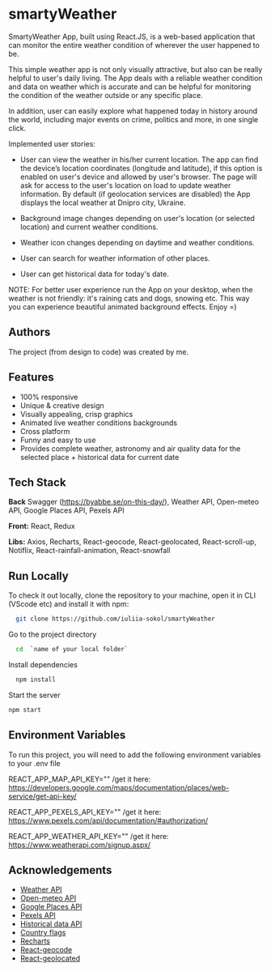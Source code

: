# smartyWeather

SmartyWeather App, built using React.JS, is a web-based application that can
monitor the entire weather condition of wherever the user happened to be.

This simple weather app is not only visually attractive, but also can be really
helpful to user's daily living. The App deals with a reliable weather condition
and data on weather which is accurate and can be helpful for monitoring the
condition of the weather outside or any specific place.

In addition, user can easily explore what happened today in history around the
world, including major events on crime, politics and more, in one single click.

Implemented user stories:

- User can view the weather in his/her current location. The app can find the
  device’s location coordinates (longitude and latitude), if this option is
  enabled on user's device and allowed by user's browser. The page will ask for
  access to the user's location on load to update weather information. By
  default (if geolocation services are disabled) the App displays the local
  weather at Dnipro city, Ukraine.

- Background image changes depending on user's location (or selected location)
  and current weather conditions.

- Weather icon changes depending on daytime and weather conditions.

- User can search for weather information of other places.

- User can get historical data for today's date.

NOTE: For better user experience run the App on your desktop, when the weather
is not friendly: it's raining cats and dogs, snowing etc. This way you can
experience beautiful animated background effects. Enjoy =)

## Authors

The project (from design to code) was created by me.

## Features

- 100% responsive
- Unique & creative design
- Visually appealing, crisp graphics
- Animated live weather conditions backgrounds
- Cross platform
- Funny and easy to use
- Provides complete weather, astronomy and air quality data for the selected
  place + historical data for current date

## Tech Stack

**Back** Swagger (https://byabbe.se/on-this-day/), Weather API, Open-meteo API,
Google Places API, Pexels API

**Front:** React, Redux

**Libs:** Axios, Recharts, React-geocode, React-geolocated, React-scroll-up,
Notiflix, React-rainfall-animation, React-snowfall

## Run Locally

To check it out locally, clone the repository to your machine, open it in CLI
(VScode etc) and install it with npm:

```bash
  git clone https://github.com/iuliia-sokol/smartyWeather
```

Go to the project directory

```bash
  cd  `name of your local folder`
```

Install dependencies

```bash
  npm install
```

Start the server

```bash
npm start

```

## Environment Variables

To run this project, you will need to add the following environment variables to
your .env file

REACT_APP_MAP_API_KEY="" /get it here:
https://developers.google.com/maps/documentation/places/web-service/get-api-key/

REACT_APP_PEXELS_API_KEY="" /get it here:
https://www.pexels.com/api/documentation/#authorization/

REACT_APP_WEATHER_API_KEY="" /get it here:
https://www.weatherapi.com/signup.aspx/

## Acknowledgements

- [Weather API](https://www.weatherapi.com/)
- [Open-meteo API](https://open-meteo.com/)
- [Google Places API](https://developers.google.com/maps/documentation/places/web-service/overview)
- [Pexels API](https://www.pexels.com/api/documentation/)
- [Historical data API](https://byabbe.se/on-this-day/)
- [Country flags](https://github.com/HatScripts/circle-flags)
- [Recharts](https://recharts.org/en-US)
- [React-geocode](https://www.npmjs.com/package/react-geocode)
- [React-geolocated](https://www.npmjs.com/package/react-geolocated)
